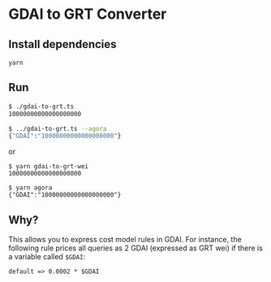 # GDAI to GRT Converter

## Install dependencies

```
yarn
```

## Run

```sh
$ ./gdai-to-grt.ts
10000000000000000000

$ ../gdai-to-grt.ts --agora
{"GDAI":"10000000000000000000"}
```
or
```
$ yarn gdai-to-grt-wei
10000000000000000000

$ yarn agora
{"GDAI":"10000000000000000000"}
```

## Why?

This allows you to express cost model rules in GDAI. For instance, the
following rule prices all queries as 2 GDAI (expressed as GRT wei) if there
is a variable called `$GDAI`:

```
default => 0.0002 * $GDAI
```
